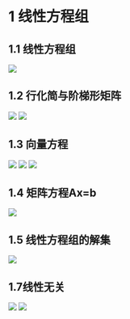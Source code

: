 # 1 线性方程组
## 1.1 线性方程组
![](http://ou8qjsj0m.bkt.clouddn.com//17-11-18/57054866.jpg)

## 1.2 行化简与阶梯形矩阵
![](http://ou8qjsj0m.bkt.clouddn.com//17-11-18/7267401.jpg)
![](http://ou8qjsj0m.bkt.clouddn.com//17-11-18/92704765.jpg)

## 1.3 向量方程
![](http://ou8qjsj0m.bkt.clouddn.com//17-11-19/76792535.jpg)
![](http://ou8qjsj0m.bkt.clouddn.com//17-11-19/36677030.jpg)
![](http://ou8qjsj0m.bkt.clouddn.com//17-11-19/26661076.jpg)

## 1.4 矩阵方程Ax=b
![](http://ou8qjsj0m.bkt.clouddn.com//17-11-19/24728434.jpg)

## 1.5 线性方程组的解集
![](http://ou8qjsj0m.bkt.clouddn.com//17-11-19/88267633.jpg)

## 1.7线性无关
![](http://ou8qjsj0m.bkt.clouddn.com//17-11-21/42376915.jpg)
![](http://ou8qjsj0m.bkt.clouddn.com//17-11-21/63207347.jpg)
